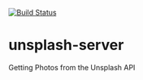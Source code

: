 [![Build Status](https://travis-ci.com/emukupa/unsplash-server.svg?branch=development)](https://travis-ci.com/emukupa/unsplash-server)

# unsplash-server

Getting Photos from the Unsplash API
